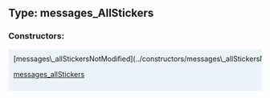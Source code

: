 ## Type: messages\_AllStickers  

### Constructors:

<style>
.container {
    width: auto;
    overflow-x: auto;
    white-space: nowrap;
    background: #ecf3f8;
    padding: 10px;
}
</style>
<div class="container">
[messages\_allStickersNotModified](../constructors/messages\_allStickersNotModified.md)  

[messages\_allStickers](../constructors/messages\_allStickers.md)  

</div>